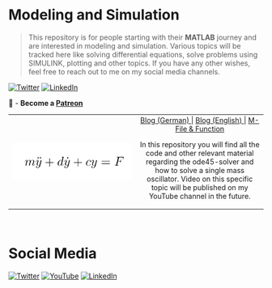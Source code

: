 Modeling and Simulation
================

> This repository is for people starting with their **MATLAB** journey and are interested in modeling and simulation. Various topics will be tracked here like solving
> differential equations, solve problems using SIMULINK, plotting and other topics. If you have any other wishes, feel free to reach out to me on my social media channels.

[![Twitter](https://img.shields.io/twitter/follow/Jousefm2.svg?label=Follow&style=social)](https://twitter.com/Jousefm2) [![LinkedIn](https://img.shields.io/badge/style--5eba00.svg?label=LinkedIn&logo=linkedin&style=social)](https://www.linkedin.com/in/jousefmurad/)

🎥 - **Become a [Patreon](https://www.patreon.com/theengiineer)**

<table width="100%">
  <tr>
        <td width="50%"><a href="https://www.youtube.com/user/TheEngiineer/"><img alt="ode45 - A brief step-by-step explanation" src="Images/DGL1.PNG"/></td>
        <td width="50%">
            <div align="center">
                     <a href="https://www.engineered-mind.com/post/l%C3%B6sung-einer-differentialgleichung-in-matlab-mit-dem-ode45-solver">Blog (German) </a> |
                     <a href="https://www.engineered-mind.com/post/solving-an-ordinary-differential-equation-in-matlab-with-the-ode45-solver">Blog (English) </a> |
                     <a href="https://github.com/jousefm/ModelingAndSimulation/tree/master/Code/ODE45">M-File & Function</a>
                     <p>In this repository you will find all the code and other relevant material regarding the ode45-solver and how to solve a single mass oscillator.
                     Video on this specific topic will be published on my YouTube channel in the future.</p></td>
    </tr>
</table>
<br/>

Social Media
================

[![Twitter](https://static.wixstatic.com/media/59687ffffc2042f885062ce2b0744381.png/v1/fill/w_20,h_20,al_c,q_80,usm_0.66_1.00_0.01/59687ffffc2042f885062ce2b0744381.webp)](https://twitter.com/Jousefm2) [![YouTube](https://static.wixstatic.com/media/44eb1e29ffa34198aee01e8d4f305903.png/v1/fill/w_20,h_20,al_c,q_80,usm_0.66_1.00_0.01/youtube.webp)](https://www.youtube.com/user/TheEngiineer/) [![LinkedIn](https://static.wixstatic.com/media/48a2a42b19814efaa824450f23e8a253.png/v1/fill/w_20,h_20,al_c,q_80,usm_0.66_1.00_0.01/48a2a42b19814efaa824450f23e8a253.webp)](https://www.linkedin.com/in/jousefmurad/)